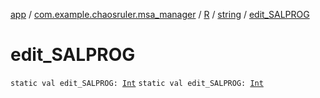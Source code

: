 [app](../../../index.md) / [com.example.chaosruler.msa_manager](../../index.md) / [R](../index.md) / [string](index.md) / [edit_SALPROG](.)

# edit_SALPROG

`static val edit_SALPROG: `[`Int`](https://kotlinlang.org/api/latest/jvm/stdlib/kotlin/-int/index.html)
`static val edit_SALPROG: `[`Int`](https://kotlinlang.org/api/latest/jvm/stdlib/kotlin/-int/index.html)